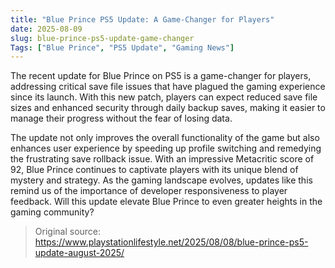 ```yaml
---
title: "Blue Prince PS5 Update: A Game-Changer for Players"
date: 2025-08-09
slug: blue-prince-ps5-update-game-changer
Tags: ["Blue Prince", "PS5 Update", "Gaming News"]
---
```


The recent update for Blue Prince on PS5 is a game-changer for players, addressing critical save file issues that have plagued the gaming experience since its launch. With this new patch, players can expect reduced save file sizes and enhanced security through daily backup saves, making it easier to manage their progress without the fear of losing data.

The update not only improves the overall functionality of the game but also enhances user experience by speeding up profile switching and remedying the frustrating save rollback issue. With an impressive Metacritic score of 92, Blue Prince continues to captivate players with its unique blend of mystery and strategy. As the gaming landscape evolves, updates like this remind us of the importance of developer responsiveness to player feedback. Will this update elevate Blue Prince to even greater heights in the gaming community?
> Original source: https://www.playstationlifestyle.net/2025/08/08/blue-prince-ps5-update-august-2025/